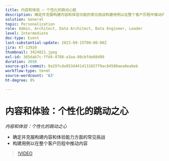 ```yaml
---
title: 内容和体验 — 个性化的跳动心脏
description: 确定并克服构建内容和体验功能的常见挑战构建用例以在整个客户历程中推动内容
solution: General
topic: Personalization
role: Admin, Architect, Data Architect, Data Engineer, Leader
level: Intermediate
doc-type: Event
last-substantial-update: 2023-09-15T00:00:00Z
jira: KT-13928
thumbnail: 3424021.jpeg
exl-id: 365dab7c-ffd4-4788-a3aa-80cbfde68d09
duration: 2650
source-git-commit: 9a297cda953d4414131657f9ac84580aea0eabeb
workflow-type: tm+mt
source-wordcount: '63'
ht-degree: 0%

---
```


# 内容和体验：个性化的跳动之心

*内容和体验：个性化的跳动之心*

* 确定并克服构建内容和体验能力方面的常见挑战
* 构建用例以在整个客户历程中推动内容

>[!VIDEO](https://video.tv.adobe.com/v/3424021/?learn=on)
